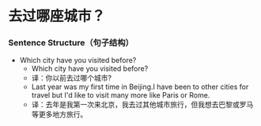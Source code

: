 # 去过哪座城市？

### Sentence Structure（句子结构）

- Which city have you visited before?
  - Which city have you visited before?
  - 译：你以前去过哪个城市?
  - Last year was my first time in Beijing.I have been to other cities for travel but I'd like to visit many more like Paris or Rome.
  - 译：去年是我第一次来北京，我去过其他城市旅行，但我想去巴黎或罗马等更多地方旅行。
